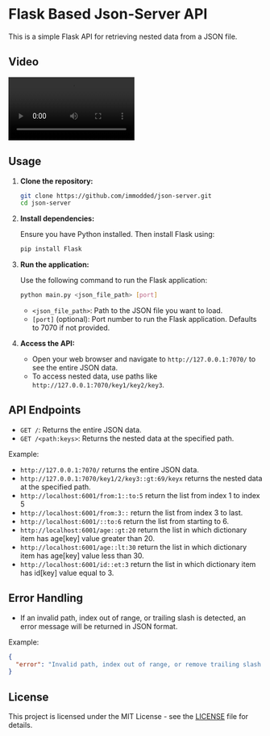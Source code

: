 # Flask Based Json-Server API

This is a simple Flask API for retrieving nested data from a JSON file.

## Video
<video controls width="250">
  <source src="json-server.webm" type="video/webm" />
  Download the
  <a href="json-server.webm">WEBM</a>
  video.
</video>

## Usage

1. **Clone the repository:**

    ```bash
    git clone https://github.com/immodded/json-server.git
    cd json-server
    ```

2. **Install dependencies:**

    Ensure you have Python installed. Then install Flask using:

    ```bash
    pip install Flask
    ```

3. **Run the application:**

    Use the following command to run the Flask application:

    ```bash
    python main.py <json_file_path> [port]
    ```

    - `<json_file_path>`: Path to the JSON file you want to load.
    - `[port]` (optional): Port number to run the Flask application. Defaults to 7070 if not provided.

4. **Access the API:**

    - Open your web browser and navigate to `http://127.0.0.1:7070/` to see the entire JSON data.
    - To access nested data, use paths like `http://127.0.0.1:7070/key1/key2/key3`.

## API Endpoints

- `GET /`: Returns the entire JSON data.
- `GET /<path:keys>`: Returns the nested data at the specified path.

Example:

- `http://127.0.0.1:7070/` returns the entire JSON data.
- `http://127.0.0.1:7070/key1/2/key3::gt:69/keyx` returns the nested data at the specified path.
- `http://localhost:6001/from:1::to:5` return the list from index 1 to index 5
- `http://localhost:6001/from:3::` return the list from index 3 to last.
- `http://localhost:6001/::to:6` return the list from starting to 6.
- `http://localhost:6001/age::gt:20` return the list in which dictionary item has age[key] value greater than 20.
- `http://localhost:6001/age::lt:30` return the list in which dictionary item has age[key] value less than 30.
- `http://localhost:6001/id::et:3` return the list in which dictionary item has id[key] value equal to 3.

## Error Handling

- If an invalid path, index out of range, or trailing slash is detected, an error message will be returned in JSON format.

Example:

```json
{
  "error": "Invalid path, index out of range, or remove trailing slash."
}
```

## License

This project is licensed under the MIT License - see the [LICENSE](LICENSE) file for details.

